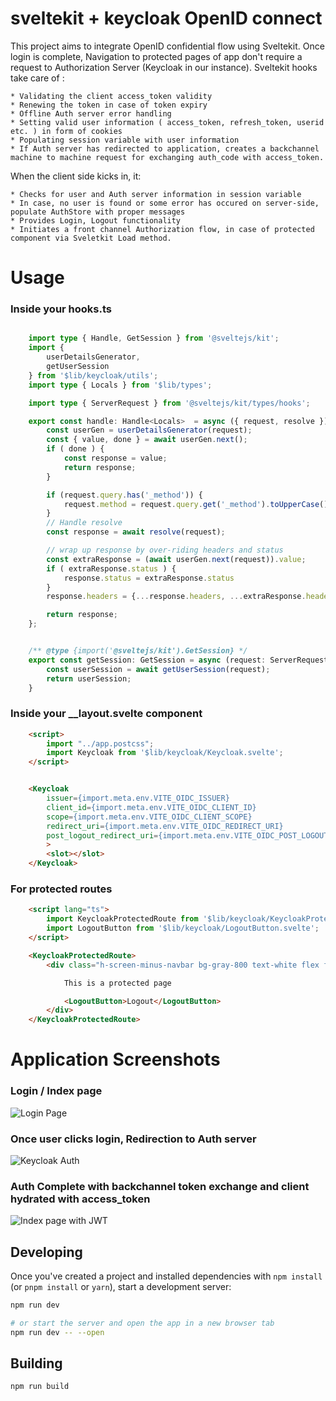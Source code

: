 # sveltekit + keycloak OpenID connect
This project aims to integrate OpenID confidential flow using Sveltekit. Once login is complete, Navigation to protected pages of app don't require a request to Authorization Server (Keycloak in our instance). Sveltekit hooks take care of :

    * Validating the client access_token validity
    * Renewing the token in case of token expiry 
    * Offline Auth server error handling
    * Setting valid user information ( access_token, refresh_token, userid etc. ) in form of cookies
    * Populating session variable with user information
    * If Auth server has redirected to application, creates a backchannel machine to machine request for exchanging auth_code with access_token.

When the client side kicks in, it: 

    * Checks for user and Auth server information in session variable
    * In case, no user is found or some error has occured on server-side, populate AuthStore with proper messages
    * Provides Login, Logout functionality
    * Initiates a front channel Authorization flow, in case of protected component via Sveletkit Load method.

# Usage
### Inside your hooks.ts
```ts

    import type { Handle, GetSession } from '@sveltejs/kit';
    import { 
        userDetailsGenerator,
        getUserSession
    } from '$lib/keycloak/utils';
    import type { Locals } from '$lib/types';

    import type { ServerRequest } from '@sveltejs/kit/types/hooks';

    export const handle: Handle<Locals>  = async ({ request, resolve }) => {
        const userGen = userDetailsGenerator(request);
        const { value, done } = await userGen.next();
        if ( done ) {
            const response = value;
            return response;
        }

        if (request.query.has('_method')) {
            request.method = request.query.get('_method').toUpperCase();
        }
        // Handle resolve
        const response = await resolve(request);

        // wrap up response by over-riding headers and status
        const extraResponse = (await userGen.next(request)).value;
        if ( extraResponse.status ) {
            response.status = extraResponse.status
        }
        response.headers = {...response.headers, ...extraResponse.headers};

        return response;
    };


    /** @type {import('@sveltejs/kit').GetSession} */
    export const getSession: GetSession = async (request: ServerRequest<Locals>) => {
        const userSession = await getUserSession(request);	
        return userSession;
    }

```

### Inside your __layout.svelte component
```html
    <script>
        import "../app.postcss";
        import Keycloak from '$lib/keycloak/Keycloak.svelte';
    </script>


    <Keycloak
        issuer={import.meta.env.VITE_OIDC_ISSUER}
        client_id={import.meta.env.VITE_OIDC_CLIENT_ID}
        scope={import.meta.env.VITE_OIDC_CLIENT_SCOPE}
        redirect_uri={import.meta.env.VITE_OIDC_REDIRECT_URI}
        post_logout_redirect_uri={import.meta.env.VITE_OIDC_POST_LOGOUT_REDIRECT_URI}
        >
        <slot></slot>
    </Keycloak>
```

### For protected routes
```html
    <script lang="ts">
        import KeycloakProtectedRoute from '$lib/keycloak/KeycloakProtectedRoute.svelte';
        import LogoutButton from '$lib/keycloak/LogoutButton.svelte';
    </script>

    <KeycloakProtectedRoute>
        <div class="h-screen-minus-navbar bg-gray-800 text-white flex flex-col justify-center items-center w-full">

            This is a protected page

            <LogoutButton>Logout</LogoutButton>
        </div>
    </KeycloakProtectedRoute>
```
# Application Screenshots

### Login / Index page 
![Login Page](https://github.com/tushar10sh/sveltekit-oidc/blob/main/docs/Login_page.png?raw=true)

### Once user clicks login, Redirection to Auth server
![Keycloak Auth](https://github.com/tushar10sh/sveltekit-oidc/blob/main/docs/keycloak_redirect_page.png?raw=true)

### Auth Complete with backchannel token exchange and client hydrated with access_token
![Index page with JWT](https://github.com/tushar10sh/sveltekit-oidc/blob/main/docs/Index_page_with_token.png?raw=true)

## Developing

Once you've created a project and installed dependencies with `npm install` (or `pnpm install` or `yarn`), start a development server:

```bash
npm run dev

# or start the server and open the app in a new browser tab
npm run dev -- --open
```

## Building

```bash
npm run build
```